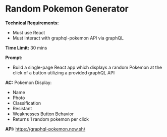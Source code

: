 # **Random Pokemon Generator**

**Technical Requirements:**
- Must use React
- Must interact with graphql-pokemon API via graphQL

**Time Limit:**
30 mins

**Prompt:**
- Build a single-page React app which displays a random Pokemon at the click of a button utilizing a provided graphQL API

**AC:**
Pokemon Display: 
- Name
- Photo
- Classification
- Resistant
- Weaknesses
Button Behavior
- Returns 1 random pokemon per click

**API:**
https://graphql-pokemon.now.sh/
